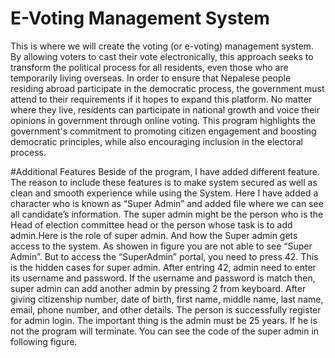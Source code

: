 # E-Voting Management System 
This is where we will create the voting (or e-voting) management system. By allowing voters to cast their vote electronically, this approach seeks to transform the political process for all residents, even those who are temporarily living overseas. In order to ensure that Nepalese people residing abroad participate in the democratic process, the government must attend to their requirements if it hopes to expand this platform. No matter where they live, residents can participate in national growth and voice their opinions in government through online voting. This program highlights the government's commitment to promoting citizen engagement and boosting democratic principles, while also encouraging inclusion in the electoral process. 

#Additional Features
Beside of the program, I have added different feature. The reason to include these features is to make system secured as well as clean and smooth experience while using the System. Here I have added a character who is known as “Super Admin” and added file where we can see all candidate’s information. The super admin might be the person who is the Head of election committee head or the person whose task is to add admin.Here is the role of super admin. And how the Super admin gets access to the system. As showen in figure you are not able to see “Super Admin”. But to access the “SuperAdmin” portal, you need to press 42. This is the hidden cases for super admin.  After entring 42, admin need to enter its username and password. If the username and password is match then, super admin can add another admin by pressing 2 from keyboard. After giving citizenship number, date of birth, first name, middle name, last name, email, phone number, and other details. The person is successfully register for admin login. The important thing is the admin must be 25 years. If he is not the program will terminate. You can see the code of the super admin in following figure. 
